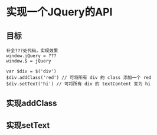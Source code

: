 # 实现一个JQuery的API

## 目标

```
补全???处代码，实现效果
window.jQuery = ???
window.$ = jQuery

var $div = $('div')
$div.addClass('red') // 可将所有 div 的 class 添加一个 red
$div.setText('hi') // 可将所有 div 的 textContent 变为 hi
```

## 实现addClass

## 实现setText



